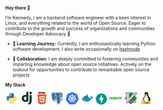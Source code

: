 **Hey there 👋**

I’m Kennedy, I am a backend software engineer with a keen interest in Linux, and everything related to the world of Open Source.
Eager to contribute to the growth and success of organizations and communities through Developer Advocacy 🥑

- **🌱 Learning Journey:** Currently, I am enthusiastically learning Python software development, I also write occasionally
on [hashnode](https://fusedtechie.hashnode.dev/)

- **💞 Collaboration:** I am deeply committed to fostering communities and imparting knowledge about open source initiatives.
Actively on the lookout for opportunities to contribute to remarkable open source projects

**My Stack**
<div> 
<img src="https://github.com/devicons/devicon/blob/master/icons/python/python-original.svg" title="" alt="Python " width="40" height="40"/>&nbsp;
<img src="https://github.com/devicons/devicon/blob/master/icons/django/django-plain.svg" title="Django" alt=" " width="40" height="40"/>&nbsp;
<img src="https://github.com/devicons/devicon/blob/master/icons/html5/html5-original-wordmark.svg" title="HTML5" alt=" " width="40" height="40"/>&nbsp;
<img src="https://github.com/devicons/devicon/blob/master/icons/postgresql/postgresql-plain.svg" title="Postgresql" alt=" " width="40" height="40"/>&nbsp;  
 <span> 
<img src="https://github.com/devicons/devicon/blob/master/icons/kubernetes/kubernetes-plain.svg"  title="Kubernetes" alt="CSS" width="40" height="40"/>&nbsp;
<img src="https://github.com/devicons/devicon/blob/master/icons/docker/docker-original.svg" title="Docker" alt="CSS" width="40" height="40"/>&nbsp;
<img src="https://github.com/devicons/devicon/blob/master/icons/fastapi/fastapi-original.svg" title="FastApi" alt="CSS" width="35" height="35"/>&nbsp;
<img src="https://github.com/devicons/devicon/blob/master/icons/nginx/nginx-original.svg"  title="Nginx" alt="CSS" width="40" height="40"/>&nbsp;
<img src="https://github.com/devicons/devicon/blob/master/icons/vim/vim-original.svg" title="" alt="Vim " width="40" height="40"/>&nbsp;
<img src="https://github.com/devicons/devicon/blob/master/icons/linux/linux-original.svg" title="Linux" alt=" " width="40" height="40"/>&nbsp;
</div>

